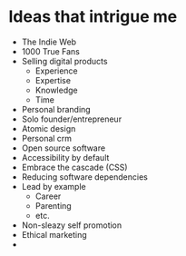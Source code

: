 # Ideas that intrigue me

- The Indie Web
- 1000 True Fans
- Selling digital products
  - Experience
  - Expertise
  - Knowledge
  - Time
- Personal branding
- Solo founder/entrepreneur
- Atomic design
- Personal crm
- Open source software
- Accessibility by default
- Embrace the cascade (CSS)
- Reducing software dependencies
- Lead by example
  - Career
  - Parenting
  - etc.
- Non-sleazy self promotion
- Ethical marketing
- 
